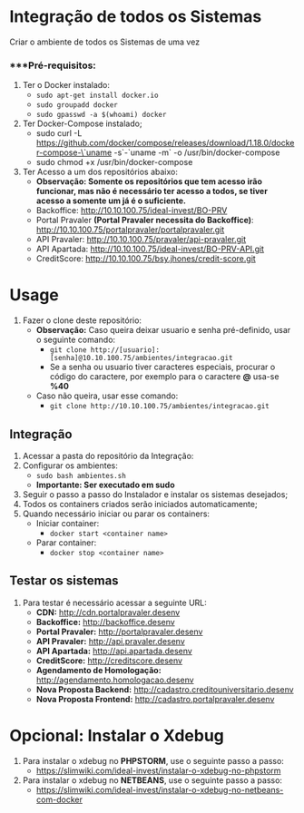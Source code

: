 # Integração de todos os Sistemas

Criar o ambiente de todos os Sistemas de uma vez

### ***Pré-requisitos:

1. Ter o Docker instalado:
    * `sudo apt-get install docker.io`
    * `sudo groupadd docker`
    * `sudo gpasswd -a $(whoami) docker`
2. Ter Docker-Compose instalado;
    * sudo curl -L https://github.com/docker/compose/releases/download/1.18.0/docker-compose-\`uname -s\`-\`uname -m` -o /usr/bin/docker-compose
    * sudo chmod +x /usr/bin/docker-compose
3. Ter Acesso a um dos repositórios abaixo:
    * **Observação: Somente os repositórios que tem acesso irão funcionar, mas não é necessário ter acesso a todos, se tiver acesso a somente um já é o suficiente.**
    * Backoffice: http://10.10.100.75/ideal-invest/BO-PRV
    * Portal Pravaler **(Portal Pravaler necessita do Backoffice)**: http://10.10.100.75/portalpravaler/portalpravaler.git 
    * API Pravaler: http://10.10.100.75/pravaler/api-pravaler.git
    * API Apartada: http://10.10.100.75/ideal-invest/BO-PRV-API.git
    * CreditScore: http://10.10.100.75/bsy.jhones/credit-score.git

# Usage

1. Fazer o clone deste repositório:
    * **Observação:** Caso queira deixar usuario e senha pré-definido, 
    usar o seguinte comando:
         * `git clone http://[usuario]:[senha]@10.10.100.75/ambientes/integracao.git`
         * Se a senha ou usuario tiver caracteres especiais, 
         procurar o código do caractere, 
         por exemplo para o caractere **@** usa-se **%40**
    * Caso não queira, usar esse comando:     
        * `git clone http://10.10.100.75/ambientes/integracao.git`

       
## Integração
1. Acessar a pasta do repositório da Integração:
2. Configurar os ambientes:
    * `sudo bash ambientes.sh` 
    * **Importante: Ser executado em sudo**    
3. Seguir o passo a passo do Instalador e instalar os sistemas desejados;
4. Todos os containers criados serão iniciados automaticamente;
5. Quando necessário iniciar ou parar os containers:
    * Iniciar container:
        * `docker start <container name>`
    * Parar container:
        * `docker stop <container name>`    
    
        
## Testar os sistemas
1. Para testar é necessário acessar a seguinte URL:
    * **CDN:** http://cdn.portalpravaler.desenv
    * **Backoffice:** http://backoffice.desenv
    * **Portal Pravaler:** http://portalpravaler.desenv
    * **API Pravaler:** http://api.pravaler.desenv
    * **API Apartada:** http://api.apartada.desenv
    * **CreditScore:** http://creditscore.desenv
    * **Agendamento de Homologação:** http://agendamento.homologacao.desenv
    * **Nova Proposta Backend:** http://cadastro.creditouniversitario.desenv
    * **Nova Proposta Frontend:** http://cadastro.portalpravaler.desenv
    
# Opcional: Instalar o Xdebug
1. Para instalar o xdebug no **PHPSTORM**, use o seguinte passo a passo:
    * https://slimwiki.com/ideal-invest/instalar-o-xdebug-no-phpstorm
2. Para instalar o xdebug no **NETBEANS**, use o seguinte passo a passo:
    * https://slimwiki.com/ideal-invest/instalar-o-xdebug-no-netbeans-com-docker